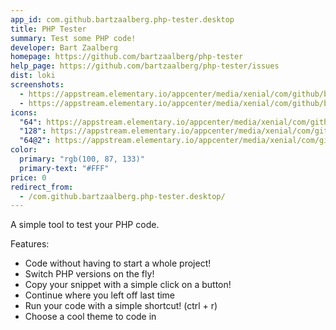 ```yaml
---
app_id: com.github.bartzaalberg.php-tester.desktop
title: PHP Tester
summary: Test some PHP code!
developer: Bart Zaalberg
homepage: https://github.com/bartzaalberg/php-tester
help_page: https://github.com/bartzaalberg/php-tester/issues
dist: loki
screenshots:
  - https://appstream.elementary.io/appcenter/media/xenial/com/github/bartzaalberg.php-tester.desktop/2249A6FFD4316C496B092A051ABFCE04/screenshots/image-1_orig.png
  - https://appstream.elementary.io/appcenter/media/xenial/com/github/bartzaalberg.php-tester.desktop/2249A6FFD4316C496B092A051ABFCE04/screenshots/image-2_orig.png
icons:
  "64": https://appstream.elementary.io/appcenter/media/xenial/com/github/bartzaalberg.php-tester.desktop/2249A6FFD4316C496B092A051ABFCE04/icons/64x64/com.github.bartzaalberg.php-tester_com.github.bartzaalberg.php-tester.png
  "128": https://appstream.elementary.io/appcenter/media/xenial/com/github/bartzaalberg.php-tester.desktop/2249A6FFD4316C496B092A051ABFCE04/icons/128x128/com.github.bartzaalberg.php-tester_com.github.bartzaalberg.php-tester.png
  "64@2": https://appstream.elementary.io/appcenter/media/xenial/com/github/bartzaalberg.php-tester.desktop/2249A6FFD4316C496B092A051ABFCE04/icons/64x64@2/com.github.bartzaalberg.php-tester_com.github.bartzaalberg.php-tester.png
color:
  primary: "rgb(100, 87, 133)"
  primary-text: "#FFF"
price: 0
redirect_from:
  - /com.github.bartzaalberg.php-tester.desktop/
---
```


<p>A simple tool to test your PHP code.</p>
<p>Features:</p>
<ul>
  <li>Code without having to start a whole project!</li>
  <li>Switch PHP versions on the fly!</li>
  <li>Copy your snippet with a simple click on a button!</li>
  <li>Continue where you left off last time</li>
  <li>Run your code with a simple shortcut! (ctrl + r)</li>
  <li>Choose a cool theme to code in</li>
</ul>
